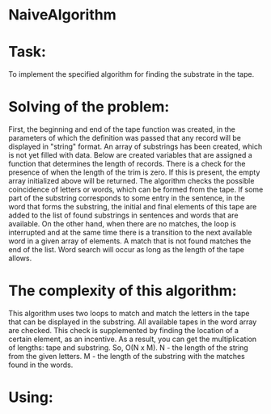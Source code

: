 # NaiveAlgorithm

# Task:

To implement the specified algorithm for finding the substrate in the tape.

# Solving of the problem:

First, the beginning and end of the tape function was created, in the parameters of which the definition was passed that any record will be displayed in "string" format.
An array of substrings has been created, which is not yet filled with data. Below are created variables that are assigned a function that determines the length of records.
There is a check for the presence of when the length of the trim is zero. If this is present, the empty array initialized above will be returned.
The algorithm checks the possible coincidence of letters or words, which can be formed from the tape. If some part of the substring corresponds to some entry in the sentence, in the word that forms the substring, the initial and final elements of this tape are added to the list of found substrings in sentences and words that are available.
On the other hand, when there are no matches, the loop is interrupted and at the same time there is a transition to the next available word in a given array of elements. A match that is not found matches the end of the list. Word search will occur as long as the length of the tape allows.

# The complexity of this algorithm:

This algorithm uses two loops to match and match the letters in the tape that can be displayed in the substring. All available tapes in the word array are checked. This check is supplemented by finding the location of a certain element, as an incentive. As a result, you can get the multiplication of lengths: tape and substring. So, O(N x M).
N - the length of the string from the given letters.
M - the length of the substring with the matches found in the words.

# Using:

